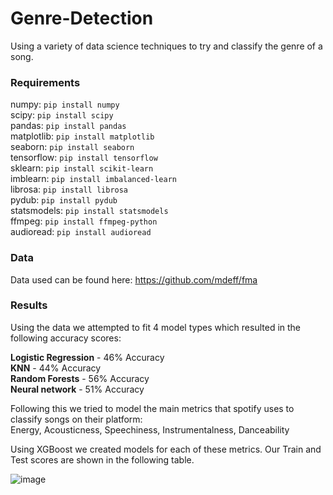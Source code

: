 # Genre-Detection

Using a variety of data science techniques to try and classify the genre of a song.

### Requirements

numpy:  `pip install numpy`  
scipy: `pip install scipy`  
pandas: `pip install pandas`  
matplotlib: `pip install matplotlib`  
seaborn: `pip install seaborn`  
tensorflow: `pip install tensorflow`  
sklearn: `pip install scikit-learn`  
imblearn: `pip install imbalanced-learn`  
librosa: `pip install librosa`  
pydub: `pip install pydub`  
statsmodels: `pip install statsmodels`  
ffmpeg: `pip install ffmpeg-python`  
audioread: `pip install audioread`

### Data

Data used can be found here: https://github.com/mdeff/fma

### Results

Using the data we attempted to fit 4 model types which resulted in the following accuracy scores:

**Logistic Regression** - 46% Accuracy  
**KNN** - 44% Accuracy  
**Random Forests** - 56% Accuracy  
**Neural network** - 51% Accuracy  

Following this we tried to model the main metrics that spotify uses to classify songs on their platform:  
Energy, Acousticness, Speechiness, Instrumentalness, Danceability

Using XGBoost we created models for each of these metrics. 
Our Train and Test scores are shown in the following table.

![image](https://user-images.githubusercontent.com/87439600/138870503-0fc80279-7f5e-441d-845e-dd531dc58a60.png)
